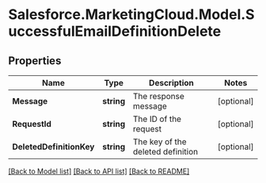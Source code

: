 # Salesforce.MarketingCloud.Model.SuccessfulEmailDefinitionDelete
## Properties

Name | Type | Description | Notes
------------ | ------------- | ------------- | -------------
**Message** | **string** | The response message | [optional] 
**RequestId** | **string** | The ID of the request | [optional] 
**DeletedDefinitionKey** | **string** | The key of the deleted definition | [optional] 

[[Back to Model list]](../README.md#documentation-for-models) [[Back to API list]](../README.md#documentation-for-api-endpoints) [[Back to README]](../README.md)

